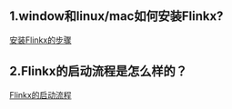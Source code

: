 ## 1.window和linux/mac如何安装Flinkx?

[安装Flinkx的步骤]( https://github.com/wxgzgl/flinkx-web/blob/master/docs/InstallFlinkx.md )

## 2.Flinkx的启动流程是怎么样的？

[Flinkx的启动流程]()

